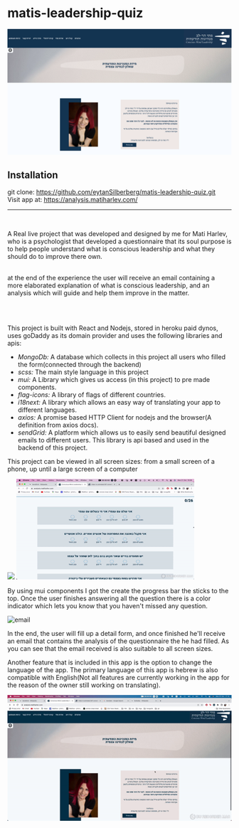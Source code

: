 
# matis-leadership-quiz

![AppImg](./readmeAssets/imgs/app.png)

## Installation
git clone: https://github.com/eytanSilberberg/matis-leadership-quiz.git
<br/>
Visit app at: https://analysis.matiharlev.com/
<hr/>
<br/>

A Real live project that was developed and designed by me for Mati Harlev, who is a psychologist that developed a questionnaire that its soul purpose is to help people understand what is conscious leadership and what they should do to improve there own.
<br/>
<br/>

at the end of the experience the user will receive an email containing a more elaborated explanation of what is conscious leadership, and an analysis which will guide and help them improve in the matter. 

<br/>
<br/>


This project is built with React and Nodejs, stored in heroku paid dynos, uses goDaddy as its domain provider and uses the following libraries and apis: <br/>

- *MongoDb:* A database which collects in this project  all users who filled the form(connected through the backend)
- *scss:* The main style language in this project
- *mui:* A  Library which gives us access (in this project) to pre made components.
- *flag-icons:* A library of flags of different countries.
- *i18next:* A library which allows an easy way of translating your app to different languages.
- *axios:*  A promise based HTTP Client for nodejs and the browser(A definition from axios docs).
- *sendGrid:* A platform which allows us to easily send beautiful designed emails to different users. This library is api based and used in the backend of this project.

This project can be viewed in all screen sizes: from a small screen of a phone, up until a large screen of a computer

<p float='left'>
<img src='/readmeAssets/imgs/intro-resizing.gif' width="400"/>
<img src='/readmeAssets/imgs/questionnaire-resizing.gif' width="400"/>
</p>


By using mui components I got the create the progress bar the sticks to the top. Once the user finishes answering all the question there is a color indicator which lets you know that you haven't missed any question.

![email](./readmeAssets/imgs/email-resizing.gif)

In the end, the user will fill up a detail form, and once finished he'll receive an email that contains the analysis of the questionnaire the he had filled. As you can see that the  email received is also suitable to all screen sizes.

Another feature that is included in this app is the option to change the language of the app. The primary language of this app is hebrew is also compatible with English(Not all features are currently working in the app for the reason of the owner still working on translating). 

![i18n](./readmeAssets/imgs/i18n.gif)















